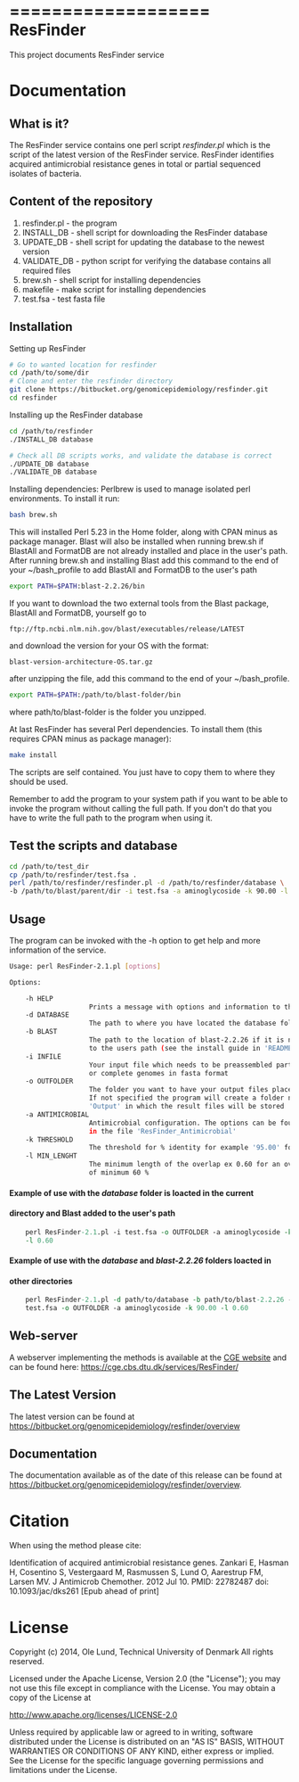 ===================
ResFinder
===================

This project documents ResFinder service


Documentation
=============

## What is it?

The ResFinder service contains one perl script *resfinder.pl* which is the
script of the latest version of the ResFinder service. ResFinder identifies
acquired antimicrobial resistance genes in total or partial sequenced isolates
of bacteria.

## Content of the repository
1. resfinder.pl - the program
2. INSTALL_DB   - shell script for downloading the ResFinder database
3. UPDATE_DB    - shell script for updating the database to the newest version
4. VALIDATE_DB  - python script for verifying the database contains all
                  required files
5. brew.sh      - shell script for installing dependencies
6. makefile     - make script for installing dependencies
7. test.fsa     - test fasta file

## Installation

Setting up ResFinder
```bash
# Go to wanted location for resfinder
cd /path/to/some/dir
# Clone and enter the resfinder directory
git clone https://bitbucket.org/genomicepidemiology/resfinder.git
cd resfinder
```

Installing up the ResFinder database
```bash
cd /path/to/resfinder
./INSTALL_DB database

# Check all DB scripts works, and validate the database is correct
./UPDATE_DB database
./VALIDATE_DB database
```

Installing dependencies:
Perlbrew is used to manage isolated perl environments. To install it run:
```bash
bash brew.sh
```

This will installed Perl 5.23 in the Home folder, along with CPAN minus as 
package manager.
Blast will also be installed when running brew.sh if BlastAll and FormatDB are 
not already installed and place in the user's path.
After running brew.sh and installing Blast add this command to the end of your 
~/bash_profile to add BlastAll and FormatDB to the user's path

```bash
export PATH=$PATH:blast-2.2.26/bin
```

If you want to download the two external tools from the Blast package, BlastAll 
and FormatDB, yourself go to
```url
ftp://ftp.ncbi.nlm.nih.gov/blast/executables/release/LATEST
```

and download the version for your OS with the format:
```url
blast-version-architecture-OS.tar.gz
```

after unzipping the file, add this command to the end of your ~/bash_profile.
```bash
export PATH=$PATH:/path/to/blast-folder/bin
```

where path/to/blast-folder is the folder you unzipped.

At last ResFinder has several Perl dependencies. To install them (this requires 
CPAN minus as package manager):
```bash
make install
```

The scripts are self contained. You just have to copy them to where they should
be used.

Remember to add the program to your system path if you want to be able to 
invoke the program without calling the full path.
If you don't do that you have to write the full path to the program when using 
it.

## Test the scripts and database
```bash
cd /path/to/test_dir
cp /path/to/resfinder/test.fsa .
perl /path/to/resfinder/resfinder.pl -d /path/to/resfinder/database \
-b /path/to/blast/parent/dir -i test.fsa -a aminoglycoside -k 90.00 -l 0.60
```

## Usage

The program can be invoked with the -h option to get help and more information 
of the service.

```bash
Usage: perl ResFinder-2.1.pl [options]

Options:

    -h HELP
                    Prints a message with options and information to the screen
    -d DATABASE
                    The path to where you have located the database folder
    -b BLAST
                    The path to the location of blast-2.2.26 if it is not added
                    to the users path (see the install guide in 'README.md')
    -i INFILE
                    Your input file which needs to be preassembled partial
                    or complete genomes in fasta format
    -o OUTFOLDER
                    The folder you want to have your output files places.
                    If not specified the program will create a folder named
                    'Output' in which the result files will be stored
    -a ANTIMICROBIAL
                    Antimicrobial configuration. The options can be found
                    in the file 'ResFinder_Antimicrobial'
    -k THRESHOLD
                    The threshold for % identity for example '95.00' for 95 %
    -l MIN_LENGHT
                    The minimum length of the overlap ex 0.60 for an overlap
                    of minimum 60 %
```

#### Example of use with the *database* folder is loacted in the current
#### directory and Blast added to the user's path
```perl 
    perl ResFinder-2.1.pl -i test.fsa -o OUTFOLDER -a aminoglycoside -k 90.00 \
    -l 0.60
```
#### Example of use with the *database* and *blast-2.2.26* folders loacted in
#### other directories
```perl
    perl ResFinder-2.1.pl -d path/to/database -b path/to/blast-2.2.26 -i \
    test.fsa -o OUTFOLDER -a aminoglycoside -k 90.00 -l 0.60
```

## Web-server

A webserver implementing the methods is available at the [CGE 
website](http://www.genomicepidemiology.org/) and can be found here:
https://cge.cbs.dtu.dk/services/ResFinder/


## The Latest Version


The latest version can be found at
https://bitbucket.org/genomicepidemiology/resfinder/overview

## Documentation


The documentation available as of the date of this release can be found at
https://bitbucket.org/genomicepidemiology/resfinder/overview.


Citation
=======

When using the method please cite:

Identification of acquired antimicrobial resistance genes.
Zankari E, Hasman H, Cosentino S, Vestergaard M, Rasmussen S, Lund O, Aarestrup 
FM, Larsen MV.
J Antimicrob Chemother. 2012 Jul 10.
PMID: 22782487         doi: 10.1093/jac/dks261
[Epub ahead of print]


License
=======

Copyright (c) 2014, Ole Lund, Technical University of Denmark
All rights reserved.

Licensed under the Apache License, Version 2.0 (the "License");
you may not use this file except in compliance with the License.
You may obtain a copy of the License at

   http://www.apache.org/licenses/LICENSE-2.0

Unless required by applicable law or agreed to in writing, software
distributed under the License is distributed on an "AS IS" BASIS,
WITHOUT WARRANTIES OR CONDITIONS OF ANY KIND, either express or implied.
See the License for the specific language governing permissions and
limitations under the License.
